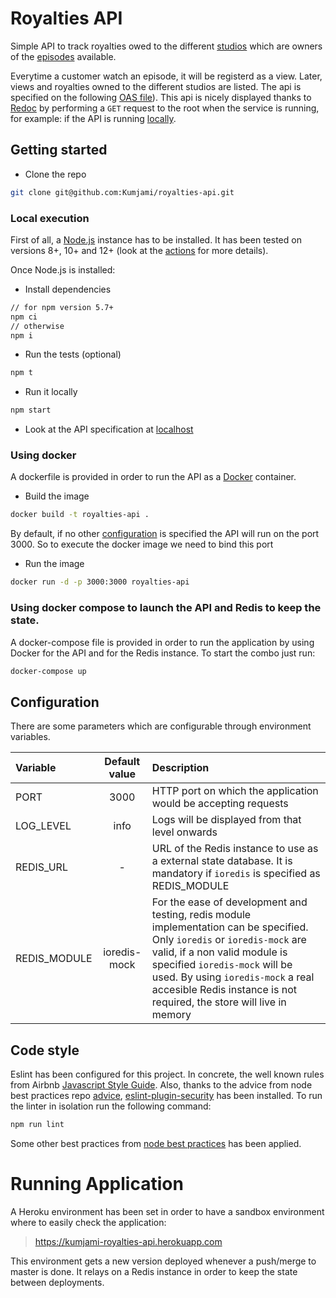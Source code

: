 # Royalties API

Simple API to track royalties owed to the different [studios](https://github.com/Kumjami/royalties-api/blob/master/resources/studios.json) which are owners of the [episodes](https://github.com/Kumjami/royalties-api/blob/master/resources/episodes.json) available.

Everytime a customer watch an episode, it will be registerd as a view. Later, views and royalties owned to the different studios are listed.
The api is specified on the following [OAS file](https://github.com/Kumjami/royalties-api/blob/master/docs/oas.json)). This api is nicely displayed thanks to [Redoc](https://github.com/Redocly/redoc) by performing a `GET` request to the root when the service is running, for example: if the API is running [locally](http://localhost:3000).

## Getting started

- Clone the repo
```sh
git clone git@github.com:Kumjami/royalties-api.git
```

### Local execution
First of all, a [Node.js](https://nodejs.org) instance has to be installed. It has been tested on versions 8+, 10+ and 12+ (look at the [actions](https://github.com/Kumjami/royalties-api/blob/master/.github/workflows/nodejs.yml#L12) for more details).

Once Node.js is installed:

- Install dependencies
```sh
// for npm version 5.7+ 
npm ci
// otherwise
npm i
```
- Run the tests (optional)
```sh
npm t
```
- Run it locally
```sh
npm start
```

- Look at the API specification at [localhost](http://localhost:3000/)



### Using docker

A dockerfile is provided in order to run the API as a [Docker](https://www.docker.com/) container.

- Build the image
```sh
docker build -t royalties-api .
```
By default, if no other [configuration](#configuration) is specified the API will run on the port 3000. So to execute the docker image we need to bind this port
- Run the image
```sh
docker run -d -p 3000:3000 royalties-api 
```

### Using docker compose to launch the API and Redis to keep the state.

A docker-compose file is provided in order to run the application by using Docker for the API and for the Redis instance.
To start the combo just run:
```sh
docker-compose up
```

## Configuration

There are some parameters which are configurable through environment variables. 

| Variable | Default value| Description|
|:-|:-:|:-|
|PORT|3000| HTTP port on which the application would be accepting requests|
|LOG_LEVEL| info | Logs will be displayed from that level onwards|
|REDIS_URL| - | URL of the Redis instance to use as a external state database. It is mandatory if `ioredis` is specified as REDIS_MODULE|
|REDIS_MODULE| ioredis-mock | For the ease of development and testing, redis module implementation can be specified. Only `ioredis` or `ioredis-mock` are valid, if a non valid module is specified `ioredis-mock` will be used. By using `ioredis-mock` a real accesible Redis instance is not required, the store will live in memory|

## Code style

Eslint has been configured for this project. In concrete, the well known rules from Airbnb [Javascript Style Guide](https://github.com/airbnb/javascript). Also, thanks to the advice from node best practices repo [advice](https://github.com/goldbergyoni/nodebestpractices#-32-nodejs-specific-plugins), [eslint-plugin-security](https://www.npmjs.com/package/eslint-plugin-security) has been installed.
To run the linter in isolation run the following command:
```sh
npm run lint
```
Some other best practices from [node best practices](https://github.com/goldbergyoni/nodebestpractices) has been applied. 

# Running Application

A Heroku environment has been set in order to have a sandbox environment where to easily check the application:

> https://kumjami-royalties-api.herokuapp.com

This environment gets a new version deployed whenever a push/merge to master is done.
It relays on a Redis instance in order to keep the state between deployments. 
